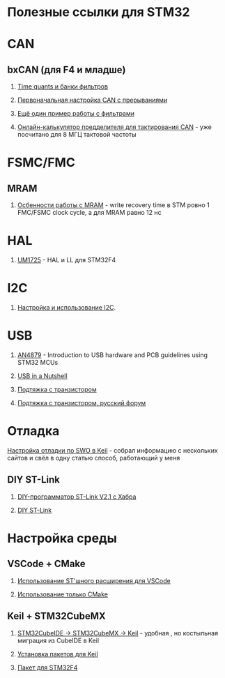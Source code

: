 # Полезные ссылки для STM32

# CAN

## bxCAN (для F4 и младше)

1. [Time quants и банки фильтров](https://microtechnics.ru/stm32-i-protokol-can-nastrojka-v-stm32cubemx/)

2. [Первоначальная настройка CAN с прерываниями](https://istarik.ru/blog/stm32/159.html) 

3. [Ещё один пример работы с фильтрами](https://istarik.ru/blog/stm32/160.html)

4. [Онлайн-калькулятор предделителя для тактирования CAN](http://www.bittiming.can-wiki.info/?ctype=bxCAN&CLK=8&calc=1&SJW=1) - уже посчитано для 8 МГЦ тактовой частоты

# FSMC/FMC

## MRAM

1. [Осбенности работы с MRAM](https://community.st.com/t5/stm32-mcus-products/stm32f437-external-memory-interface/td-p/474693) - write recovery time в STM ровно 1 FMC/FSMC clock cycle, а для MRAM равно 12 нс

# HAL

1. [UM1725](https://www.st.com/resource/en/user_manual/um1725-description-of-stm32f4-hal-and-lowlayer-drivers-stmicroelectronics.pdf) - HAL и LL для STM32F4

# I2C

1. [Настройка и использование I2C](https://microtechnics.ru/stm32-i2c-nastrojka-i-primer-ispolzovaniya-shiny-i2c/).

# USB

1. [AN4879](https://www.st.com/resource/en/application_note/an4879-introduction-to-usb-hardware-and-pcb-guidelines-using-stm32-mcus-stmicroelectronics.pdf) - Introduction to USB hardware and PCB guidelines using STM32 MCUs

2. [USB in a Nutshell](https://www.beyondlogic.org/usbnutshell/usb2.shtml)

3. [Подтяжка с транзистором](https://community.st.com/t5/stm32-mcus-embedded-software/stm32f103-usb-circuit/td-p/424454)

4. [Подтяжка с транзистором, русский форум](http://forum.easyelectronics.ru/viewtopic.php?f=14&t=15396)




# Отладка

[Настройка отладки по SWO в Keil](swo_keil.md) - собрал информацию с нескольких сайтов и свёл в одну статью способ, работающий у меня

## DIY ST-Link

1. [DIY-программатор ST-Link V2.1 с Хабра](https://habr.com/ru/articles/749474/)

2. [DIY ST-Link](https://stm32world.com/wiki/DIY_STM32_Programmer_(ST-Link/V2-1))




# Настройка среды

## VSCode + CMake

1. [Использование ST'шного расширения для VSCode](https://zenembed.com/ru/vscode-cubemx-guide)

2. [Использование только CMake](https://zenembed.com/ru/vscode-cubemx-pro-guide)

## Keil + STM32CubeMX

1. [STM32CubeIDE -> STM32CubeMX -> Keil](https://www.keil.com/appnotes/files/apnt_323.pdf) - удобная , но костыльная миграция из CubeIDE в Keil  

2. [Установка пакетов для Keil](https://www.eng.auburn.edu/~nelsovp/courses/elec2220/arm_keil/Install_ARM_MDK_and_PACKS.pdf)

3. [Пакет для STM32F4](https://www.keil.arm.com/packs/stm32f4xx_dfp-keil/overview/)